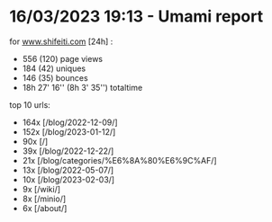 # 16/03/2023 19:13 - Umami report
for www.shifeiti.com [24h] :

 - 556 (120) page views
 - 184 (42) uniques
 - 146 (35) bounces
 - 18h 27' 16'' (8h 3' 35'') totaltime


top 10 urls:
 - 164x [/blog/2022-12-09/]
 - 152x [/blog/2023-01-12/]
 - 90x [/]
 - 39x [/blog/2022-12-22/]
 - 21x [/blog/categories/%E6%8A%80%E6%9C%AF/]
 - 13x [/blog/2022-05-07/]
 - 10x [/blog/2023-02-03/]
 - 9x [/wiki/]
 - 8x [/minio/]
 - 6x [/about/]


